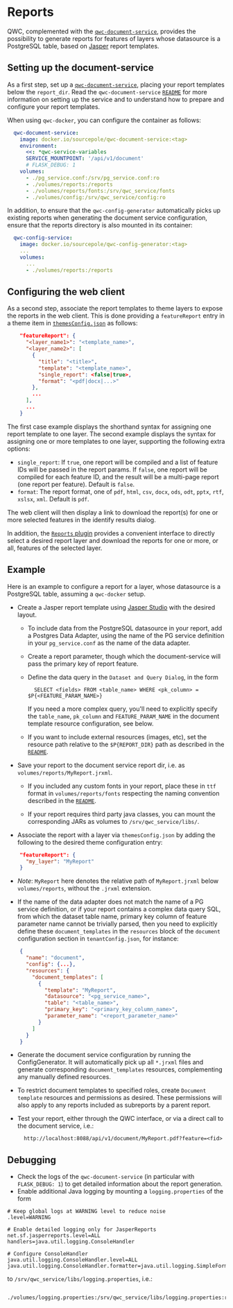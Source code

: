 # Reports

QWC, complemented with the [`qwc-document-service`](https://github.com/qwc-services/qwc-document-service/), provides the possibility to generate reports for features of layers whose datasource is a PostgreSQL table, based on [Jasper](https://community.jaspersoft.com/download-jaspersoft/community-edition/) report templates.

## Setting up the document-service
As a first step, set up a [`qwc-document-service`](https://github.com/qwc-services/qwc-document-service/), placing your report templates below the `report_dir`. Read the `qwc-document-service` [`README`](../references/qwc-document-service_readme.md) for more information on setting up the service and to understand how to prepare and configure your report templates.

When using `qwc-docker`, you can configure the container as follows:

```yml
  qwc-document-service:
    image: docker.io/sourcepole/qwc-document-service:<tag>
    environment:
      <<: *qwc-service-variables
      SERVICE_MOUNTPOINT: '/api/v1/document'
      # FLASK_DEBUG: 1
    volumes:
      - ./pg_service.conf:/srv/pg_service.conf:ro
      - ./volumes/reports:/reports
      - ./volumes/reports/fonts:/srv/qwc_service/fonts
      - ./volumes/config:/srv/qwc_service/config:ro
```

In addition, to ensure that the `qwc-config-generator` automatically picks up existing reports when generating the document service configuration, ensure that the reports directory is also mounted in its container:

```yml
  qwc-config-service:
    image: docker.io/sourcepole/qwc-config-generator:<tag>
    ...
    volumes:
      ...
      - ./volumes/reports:/reports
```

## Configuring the web client
As a second step, associate the report templates to theme layers to expose the reports in the web client. This is done providing a `featureReport` entry in a theme item in [`themesConfig.json`](../configuration/ThemesConfiguration.md#manual-theme-configuration) as follows:

```json
    "featureReport": {
      "<layer_name1>": "<template_name>",
      "<layer_name2>": [
        {
          "title": "<title>",
          "template": "<template_name>",
          "single_report": <false|true>,
          "format": "<pdf|docx|...>"
        },
        ...
      ],
      ...
    }
```

The first case example displays the shorthand syntax for assigning one report template to one layer. The second example displays the syntax for assigning one or more templates to one layer, supporting the following extra options:

- `single_report`: If `true`, one report will be compiled and a list of feature IDs will be passed in the report params. If `false`, one report will be compiled for each feature ID, and the result will be a multi-page report (one report per feature). Default is `false`.
- `format`: The report format, one of `pdf`, `html`, `csv`, `docx`, `ods`, `odt`, `pptx`, `rtf`, `xslsx`, `xml`. Default is `pdf`.

The web client will then display a link to download the report(s) for one or more selected features in the identify results dialog.

In addition, the [`Reports` plugin](../references/qwc2_plugins.md#reports) provides a convenient interface to directly select a desired report layer and download the reports for one or more, or all, features of the selected layer.

## Example
Here is an example to configure a report for a layer, whose datasource is a PostgreSQL table, assuming a `qwc-docker` setup.

- Create a Jasper report template using [Jasper Studio](https://community.jaspersoft.com/download-jaspersoft/community-edition/) with the desired layout.

    - To include data from the PostgreSQL datasource in your report, add a Postgres Data Adapter, using the name of the PG service definition in your `pg_service.conf` as the name of the data adapter.
    - Create a report parameter, though which the document-service will pass the primary key of report feature.
    - Define the data query in the `Dataset and Query Dialog`,  in the form

            SELECT <fields> FROM <table_name> WHERE <pk_column> = $P{<FEATURE_PARAM_NAME>}

        If you need a more complex query, you'll need to explicitly specify the `table_name`, `pk_column` and `FEATURE_PARAM_NAME` in the document template resource configuration, see below.

    - If you want to include external resources (images, etc), set the resource path relative to the `$P{REPORT_DIR}` path as described in the [`README`](../references/qwc-document-service_readme.md).

- Save your report to the document service report dir, i.e. as `volumes/reports/MyReport.jrxml`.

    - If you included any custom fonts in your report, place these in `ttf` format in `volumes/reports/fonts` respecting the naming convention described in the [`README`](../references/qwc-document-service_readme.md).
    
    - If your report requires third party java classes, you can mount the corresponding JARs as volumes to `/srv/qwc_service/libs/`.

- Associate the report with a layer via `themesConfig.json` by adding the following to the desired theme configuration entry:

```json
    "featureReport": {
      "my_layer": "MyReport"
    }
```

- *Note*: `MyReport` here denotes the relative path of `MyReport.jrxml` below `volumes/reports`, without the `.jrxml` extension.

- If the name of the data adapter does not match the name of a PG service definition, or if your report contains a complex data query SQL, from which the dataset table name, primary key column of feature parameter name cannot be trivially parsed, then you need to explicitly define these `document_templates` in the `resources` block of the `document` configuration section in `tenantConfig.json`, for instance:

```json
    {
      "name": "document",
      "config": {...},
      "resources": {
        "document_templates": [
          {
            "template": "MyReport",
            "datasource": "<pg_service_name>",
            "table": "<table_name>",
            "primary_key": "<primary_key_column_name>",
            "parameter_name": "<report_parameter_name>"
          }
        ]
      }
    }
```
- Generate the document service configuration by running the ConfigGenerator. It will automatically pick up all `*.jrxml` files and generate corresponding `document_templates` resources, complementing any manually defined resources.

- To restrict document templates to specified roles, create `Document template` resources and permissions as desired. These permissions will also apply to any reports included as subreports by a parent report.

- Test your report, either through the QWC interface, or via a direct call to the document service, i.e.:

        http://localhost:8088/api/v1/document/MyReport.pdf?feature=<fid>

## Debugging

- Check the logs of the `qwc-document-service` (in particular with `FLASK_DEBUG: 1`) to get detailed information about the report generation.
- Enable additional Java logging by mounting a `logging.properties` of the form
```
# Keep global logs at WARNING level to reduce noise
.level=WARNING

# Enable detailed logging only for JasperReports
net.sf.jasperreports.level=ALL
handlers=java.util.logging.ConsoleHandler

# Configure ConsoleHandler
java.util.logging.ConsoleHandler.level=ALL
java.util.logging.ConsoleHandler.formatter=java.util.logging.SimpleFormatter
```
  to `/srv/qwc_service/libs/logging.properties`, i.e.:
```
    ./volumes/logging.properties:/srv/qwc_service/libs/logging.properties:ro
```
